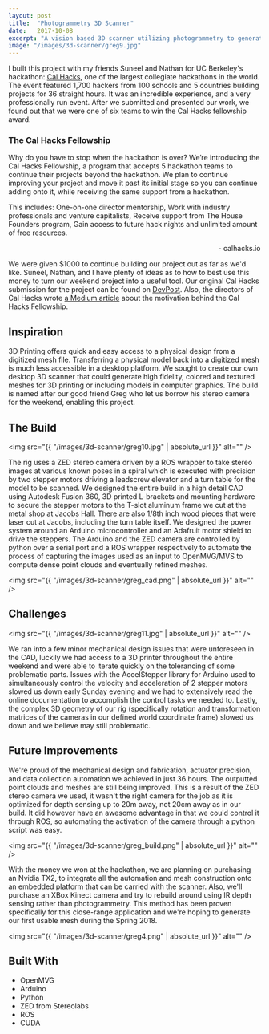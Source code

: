 ```yaml
---
layout: post
title:  "Photogrammetry 3D Scanner"
date:   2017-10-08
excerpt: "A vision based 3D scanner utilizing photogrammetry to generate meshes, affectionately called 'Greg.'"
image: "/images/3d-scanner/greg9.jpg"
---
```


I built this project with my friends Suneel and Nathan for UC Berkeley's hackathon: <a target="_blank" href="https://calhacks.io/">Cal Hacks</a>, one of the largest collegiate hackathons in the world. The event featured 1,700 hackers from 100 schools and 5 countries building projects for 36 straight hours. It was an incredible experience, and a very professionally run event. After we submitted and presented our work, we found out that we were one of six teams to win the Cal Hacks fellowship award.

### The Cal Hacks Fellowship
<div class="box">
  <p>
  	Why do you have to stop when the hackathon is over? We’re introducing the Cal Hacks Fellowship, a program that accepts 5 hackathon teams to continue their projects beyond the hackathon. We plan to continue improving your project and move it past its initial stage so you can continue adding onto it, while receiving the same support from a hackathon.</p>
  <p>
	This includes: One-on-one director mentorship, Work with industry professionals and venture capitalists, Receive support from The House Founders program, Gain access to future hack nights and unlimited amount of free resources.
  </p>
  <p style="text-align:right">
  	- calhacks.io
  </p>
</div>

We were given $1000 to continue building our project out as far as we'd like. Suneel, Nathan, and I have plenty of ideas as to how to best use this money to turn our weekend project into a useful tool. Our original Cal Hacks submission for the project can be found on <a target="_blank" href="https://devpost.com/software/greg-wt609e">DevPost</a>. Also, the directors of Cal Hacks wrote <a target="_blank" href="https://medium.com/cal-hacks/the-cal-hacks-fellowship-transcending-beyond-the-hack-468a84a9db06">a Medium article</a> about the motivation behind the Cal Hacks Fellowship.

## Inspiration

3D Printing offers quick and easy access to a physical design from a digitized mesh file. Transferring a physical model back into a digitized mesh is much less accessible in a desktop platform. We sought to create our own desktop 3D scanner that could generate high fidelity, colored and textured meshes for 3D printing or including models in computer graphics. The build is named after our good friend Greg who let us borrow his stereo camera for the weekend, enabling this project.

## The Build

<span class="image left"><img src="{{ "/images/3d-scanner/greg10.jpg" | absolute_url }}" alt="" /></span>

The rig uses a ZED stereo camera driven by a ROS wrapper to take stereo images at various known poses in a spiral which is executed with precision by two stepper motors driving a leadscrew elevator and a turn table for the model to be scanned. We designed the entire build in a high detail CAD using Autodesk Fusion 360, 3D printed L-brackets and mounting hardware to secure the stepper motors to the T-slot aluminum frame we cut at the metal shop at Jacobs Hall. There are also 1/8th inch wood pieces that were laser cut at Jacobs, including the turn table itself. We designed the power system around an Arduino microcontroller and an Adafruit motor shield to drive the steppers. The Arduino and the ZED camera are controlled by python over a serial port and a ROS wrapper respectively to automate the process of capturing the images used as an input to OpenMVG/MVS to compute dense point clouds and eventually refined meshes.

<span class="image main"><img src="{{ "/images/3d-scanner/greg_cad.png" | absolute_url }}" alt="" /></span>

## Challenges

<span class="image right"><img src="{{ "/images/3d-scanner/greg11.jpg" | absolute_url }}" alt="" /></span>

We ran into a few minor mechanical design issues that were unforeseen in the CAD, luckily we had access to a 3D printer throughout the entire weekend and were able to iterate quickly on the tolerancing of some problematic parts. Issues with the AccelStepper library for Arduino used to simultaneously control the velocity and acceleration of 2 stepper motors slowed us down early Sunday evening and we had to extensively read the online documentation to accomplish the control tasks we needed to. Lastly, the complex 3D geometry of our rig (specifically rotation and transformation matrices of the cameras in our defined world coordinate frame) slowed us down and we believe may still problematic.

## Future Improvements

We're proud of the mechanical design and fabrication, actuator precision, and data collection automation we achieved in just 36 hours. The outputted point clouds and meshes are still being improved. This is a result of the ZED stereo camera we used, it wasn't the right camera for the job as it is optimized for depth sensing up to 20m away, not 20cm away as in our build. It did however have an awesome advantage in that we could control it through ROS, so automating the activation of the camera through a python script was easy. 

<span class="image main"><img src="{{ "/images/3d-scanner/greg_build.png" | absolute_url }}" alt="" /></span>

With the money we won at the hackathon, we are planning on purchasing an Nvidia TX2, to integrate all the automation and mesh construction onto an embedded platform that can be carried with the scanner. Also, we'll purchase an XBox Kinect camera and try to rebuild around using IR depth sensing rather than photogrammetry. This method has been proven specifically for this close-range application and we're hoping to generate our first usable mesh during the Spring 2018.

<span class="image main"><img src="{{ "/images/3d-scanner/greg4.png" | absolute_url }}" alt="" /></span>

## Built With
<div class="row">
	<div class="6u 12u$(small)">
		<ul>
			<li>OpenMVG</li>
			<li>Arduino</li>
			<li>Python</li>
			<li>ZED from Stereolabs</li>
			<li>ROS</li>
			<li>CUDA</li>
		</ul>
	</div>
</div>

